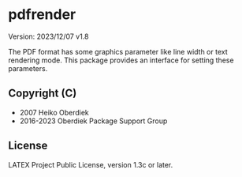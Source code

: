 # pdfrender

Version: 2023/12/07 v1.8

The PDF format has some graphics parameter like
line width or text rendering mode. This package
provides an interface for setting these parameters.

## Copyright (C)
* 2007  Heiko Oberdiek
* 2016-2023        Oberdiek Package Support Group

## License
LATEX Project Public License, version 1.3c or later.
